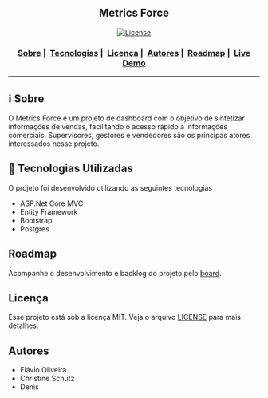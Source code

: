 <h2 align="center">Metrics Force</h2>


<p align="center">
  <a href="LICENSE">
    <img alt="License" src="https://img.shields.io/badge/license-MIT-%23F8952D">
  </a>
</p>

<h3 align="center">
  <a href="#information_source-sobre">Sobre</a>&nbsp;|&nbsp;
  <a href="#rocket-tecnologias-utilizadas">Tecnologias</a>&nbsp;|&nbsp;
  <a href="#licença">Licença</a>&nbsp;|&nbsp;
  <a href="#autores">Autores</a>&nbsp;|&nbsp;
  <a href="#roadmap">Roadmap</a>&nbsp;|&nbsp;
  <a href="#">Live Demo</a>
</h3>

___


## :information_source: **Sobre**

O Metrics Force é um projeto de dashboard com o objetivo de sintetizar informações de vendas, facilitando o acesso rápido a informações comerciais. 
Supervisores, gestores e vendedores são os principas atores interessados nesse projeto.


## :rocket: **Tecnologias Utilizadas**

O projeto foi desenvolvido utilizando as seguintes tecnologias

- ASP.Net Core MVC
- Entity Framework
- Bootstrap
- Postgres

## **Roadmap**

Acompanhe o desenvolvimento e backlog do projeto pelo [board](https://github.com/oliveira-flavio/sales-metrika/projects/2).

## **Licença**

Esse projeto está sob a licença MIT. Veja o arquivo [LICENSE](LICENSE) para mais detalhes.

## **Autores**

- Flávio Oliveira
- Christine Schütz
- Denis
